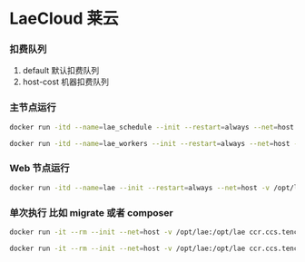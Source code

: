 # LaeCloud 莱云

### 扣费队列
1. default 默认扣费队列
2. host-cost 机器扣费队列

### 主节点运行
```bash
docker run -itd --name=lae_schedule --init --restart=always --net=host -v /opt/lae:/opt/lae ccr.ccs.tencentyun.com/laecloud/cafe:latte art schedule:work

docker run -itd --name=lae_workers --init --restart=always --net=host -v /opt/lae:/opt/lae ccr.ccs.tencentyun.com/laecloud/cafe:latte art queue:work --queue=default,host-cost
```

### Web 节点运行
```bash
docker run -itd --name=lae --init --restart=always --net=host -v /opt/lae:/opt/lae ccr.ccs.tencentyun.com/laecloud/cafe:latte art works
```


### 单次执行 比如 migrate 或者 composer
```bash
docker run -it --rm --init --net=host -v /opt/lae:/opt/lae ccr.ccs.tencentyun.com/laecloud/cafe:latte php
```
```bash
docker run -it --rm --init --net=host -v /opt/lae:/opt/lae ccr.ccs.tencentyun.com/laecloud/cafe:latte art
```
